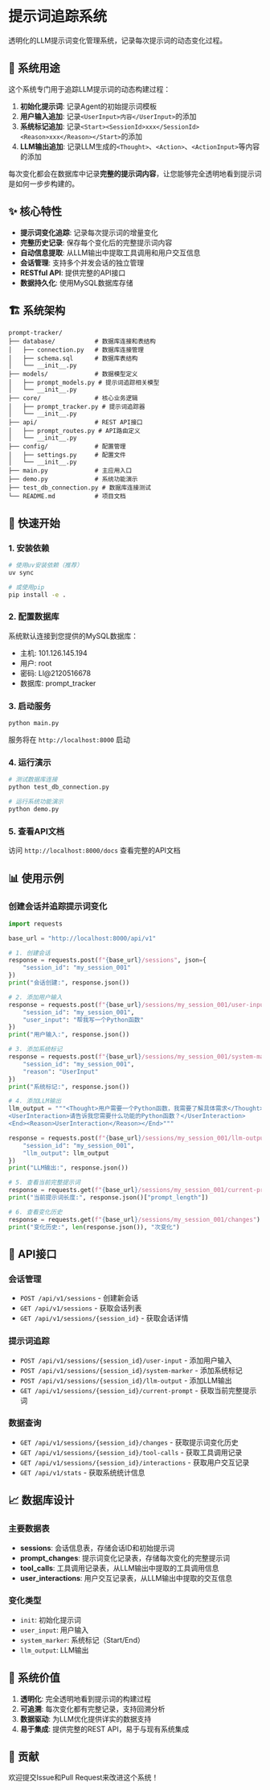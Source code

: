 # 提示词追踪系统

透明化的LLM提示词变化管理系统，记录每次提示词的动态变化过程。

## 🎯 系统用途

这个系统专门用于追踪LLM提示词的动态构建过程：

1. **初始化提示词**: 记录Agent的初始提示词模板
2. **用户输入追加**: 记录`<UserInput>内容</UserInput>`的添加
3. **系统标记追加**: 记录`<Start><SessionId>xxx</SessionId><Reason>xxx</Reason></Start>`的添加
4. **LLM输出追加**: 记录LLM生成的`<Thought>`、`<Action>`、`<ActionInput>`等内容的添加

每次变化都会在数据库中记录**完整的提示词内容**，让您能够完全透明地看到提示词是如何一步步构建的。

## ✨ 核心特性

- **提示词变化追踪**: 记录每次提示词的增量变化
- **完整历史记录**: 保存每个变化后的完整提示词内容
- **自动信息提取**: 从LLM输出中提取工具调用和用户交互信息
- **会话管理**: 支持多个并发会话的独立管理
- **RESTful API**: 提供完整的API接口
- **数据持久化**: 使用MySQL数据库存储

## 🏗️ 系统架构

```
prompt-tracker/
├── database/           # 数据库连接和表结构
│   ├── connection.py   # 数据库连接管理
│   ├── schema.sql      # 数据库表结构
│   └── __init__.py
├── models/             # 数据模型定义
│   ├── prompt_models.py # 提示词追踪相关模型
│   └── __init__.py
├── core/               # 核心业务逻辑
│   ├── prompt_tracker.py # 提示词追踪器
│   └── __init__.py
├── api/                # REST API接口
│   ├── prompt_routes.py # API路由定义
│   └── __init__.py
├── config/             # 配置管理
│   ├── settings.py     # 配置文件
│   └── __init__.py
├── main.py             # 主应用入口
├── demo.py             # 系统功能演示
├── test_db_connection.py # 数据库连接测试
└── README.md           # 项目文档
```

## 🚀 快速开始

### 1. 安装依赖

```bash
# 使用uv安装依赖（推荐）
uv sync

# 或使用pip
pip install -e .
```

### 2. 配置数据库

系统默认连接到您提供的MySQL数据库：
- 主机: 101.126.145.194
- 用户: root
- 密码: Ll@2120516678
- 数据库: prompt_tracker

### 3. 启动服务

```bash
python main.py
```

服务将在 `http://localhost:8000` 启动

### 4. 运行演示

```bash
# 测试数据库连接
python test_db_connection.py

# 运行系统功能演示
python demo.py
```

### 5. 查看API文档

访问 `http://localhost:8000/docs` 查看完整的API文档

## 📊 使用示例

### 创建会话并追踪提示词变化

```python
import requests

base_url = "http://localhost:8000/api/v1"

# 1. 创建会话
response = requests.post(f"{base_url}/sessions", json={
    "session_id": "my_session_001"
})
print("会话创建:", response.json())

# 2. 添加用户输入
response = requests.post(f"{base_url}/sessions/my_session_001/user-input", json={
    "session_id": "my_session_001",
    "user_input": "帮我写一个Python函数"
})
print("用户输入:", response.json())

# 3. 添加系统标记
response = requests.post(f"{base_url}/sessions/my_session_001/system-marker", json={
    "session_id": "my_session_001",
    "reason": "UserInput"
})
print("系统标记:", response.json())

# 4. 添加LLM输出
llm_output = """<Thought>用户需要一个Python函数，我需要了解具体需求</Thought>
<UserInteraction>请告诉我您需要什么功能的Python函数？</UserInteraction>
<End><Reason>UserInteraction</Reason></End>"""

response = requests.post(f"{base_url}/sessions/my_session_001/llm-output", json={
    "session_id": "my_session_001",
    "llm_output": llm_output
})
print("LLM输出:", response.json())

# 5. 查看当前完整提示词
response = requests.get(f"{base_url}/sessions/my_session_001/current-prompt")
print("当前提示词长度:", response.json()["prompt_length"])

# 6. 查看变化历史
response = requests.get(f"{base_url}/sessions/my_session_001/changes")
print("变化历史:", len(response.json()), "次变化")
```

## 🔧 API接口

### 会话管理
- `POST /api/v1/sessions` - 创建新会话
- `GET /api/v1/sessions` - 获取会话列表
- `GET /api/v1/sessions/{session_id}` - 获取会话详情

### 提示词追踪
- `POST /api/v1/sessions/{session_id}/user-input` - 添加用户输入
- `POST /api/v1/sessions/{session_id}/system-marker` - 添加系统标记
- `POST /api/v1/sessions/{session_id}/llm-output` - 添加LLM输出
- `GET /api/v1/sessions/{session_id}/current-prompt` - 获取当前完整提示词

### 数据查询
- `GET /api/v1/sessions/{session_id}/changes` - 获取提示词变化历史
- `GET /api/v1/sessions/{session_id}/tool-calls` - 获取工具调用记录
- `GET /api/v1/sessions/{session_id}/interactions` - 获取用户交互记录
- `GET /api/v1/stats` - 获取系统统计信息

## 📈 数据库设计

### 主要数据表
- **sessions**: 会话信息表，存储会话ID和初始提示词
- **prompt_changes**: 提示词变化记录表，存储每次变化的完整提示词
- **tool_calls**: 工具调用记录表，从LLM输出中提取的工具调用信息
- **user_interactions**: 用户交互记录表，从LLM输出中提取的交互信息

### 变化类型
- `init`: 初始化提示词
- `user_input`: 用户输入
- `system_marker`: 系统标记（Start/End）
- `llm_output`: LLM输出

## 🎯 系统价值

1. **透明化**: 完全透明地看到提示词的构建过程
2. **可追溯**: 每次变化都有完整记录，支持回溯分析
3. **数据驱动**: 为LLM优化提供详实的数据支持
4. **易于集成**: 提供完整的REST API，易于与现有系统集成

## 🤝 贡献

欢迎提交Issue和Pull Request来改进这个系统！
